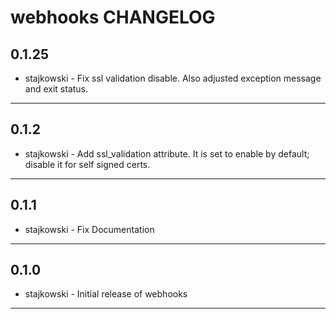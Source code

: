webhooks CHANGELOG
==================

0.1.25
-----
- stajkowski - Fix ssl validation disable.  Also adjusted exception message and exit status.

- - -

0.1.2
-----
- stajkowski - Add ssl_validation attribute.  It is set to enable by default; disable it for self signed certs.

- - -

0.1.1
-----
- stajkowski - Fix Documentation

- - -

0.1.0
-----
- stajkowski - Initial release of webhooks

- - -